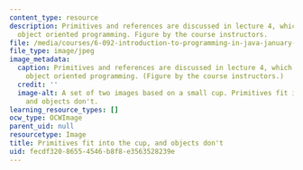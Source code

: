 ```yaml
---
content_type: resource
description: Primitives and references are discussed in lecture 4, which introduces
  object oriented programming. Figure by the course instructors.
file: /media/courses/6-092-introduction-to-programming-in-java-january-iap-2010/fecdf32086554546b8f8e3563528239e_6-092iap10.jpg
file_type: image/jpeg
image_metadata:
  caption: Primitives and references are discussed in lecture 4, which introduces
    object oriented programming. (Figure by the course instructors.)
  credit: ''
  image-alt: A set of two images based on a small cup. Primitives fit into the cup,
    and objects don't.
learning_resource_types: []
ocw_type: OCWImage
parent_uid: null
resourcetype: Image
title: Primitives fit into the cup, and objects don't
uid: fecdf320-8655-4546-b8f8-e3563528239e
---
```

